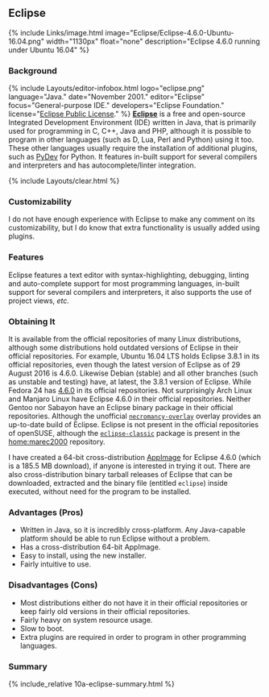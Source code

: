 ## Eclipse
{% include Links/image.html image="Eclipse/Eclipse-4.6.0-Ubuntu-16.04.png" width="1130px" float="none" description="Eclipse 4.6.0 running under Ubuntu 16.04" %}

### Background
{% include Layouts/editor-infobox.html logo="eclipse.png" language="Java." date="November 2001." editor="Eclipse" focus="General-purpose IDE." developers="Eclipse Foundation." license="<a href='https://www.eclipse.org/org/documents/epl-v10.php' link='_blank'>Eclipse Public License</a>." %}
[**Eclipse**](http://eclipse.org/eclipse) is a free and open-source Integrated Development Environment (IDE) written in Java, that is primarily used for programming in C, C++, Java and PHP, although it is possible to program in other languages (such as D, Lua, Perl and Python) using it too. These other languages usually require the installation of additional plugins, such as [PyDev](http://www.pydev.org/) for Python. It features in-built support for several compilers and interpreters and has autocomplete/linter integration.

{% include Layouts/clear.html %}<br/>

### Customizability
I do not have enough experience with Eclipse to make any comment on its customizability, but I do know that extra functionality is usually added using plugins.

### Features
Eclipse features a text editor with syntax-highlighting, debugging, linting and auto-complete support for most programming languages, in-built support for several compilers and interpreters, it also supports the use of project views, *etc.*

### Obtaining It
It is available from the official repositories of many Linux distributions, although some distributions hold outdated versions of Eclipse in their official repositories. For example, Ubuntu 16.04 LTS holds Eclipse 3.8.1 in its official repositories, even though the latest version of Eclipse as of 29 August 2016 is 4.6.0. Likewise Debian (stable) and all other branches (such as unstable and testing) have, at latest, the 3.8.1 version of Eclipse. While Fedora 24 has [4.6.0](http://koji.fedoraproject.org/koji/buildinfo?buildID=780300) in its official repositories. Not surprisingly Arch Linux and Manjaro Linux have Eclipse 4.6.0 in their official repositories. Neither Gentoo nor Sabayon have an Eclipse binary package in their official repositories. Although the unofficial [`necromancy-overlay`](https://github.com/necrose99/necromancy-overlay/tree/master/dev-util/eclipse-cpp-bin) overlay provides an up-to-date build of Eclipse. Eclipse is not present in the official repositories of openSUSE, although the [`eclipse-classic`](https://build.opensuse.org/package/show?project=home%3Amarec2000&package=eclipse-classic) package is present in the [home:marec2000](https://build.opensuse.org/project/show/home:marec2000) repository.

I have created a 64-bit cross-distribution [AppImage](https://bintray.com/fusion809/AppImages/eclipse-cpp#files) for Eclipse 4.6.0 (which is a 185.5 MB download), if anyone is interested in trying it out. There are also cross-distribution binary tarball releases of Eclipse that can be downloaded, extracted and the binary file (entitled `eclipse`) inside executed, without need for the program to be installed.

### Advantages (Pros)
* Written in Java, so it is incredibly cross-platform. Any Java-capable platform should be able to run Eclipse without a problem.
* Has a cross-distribution 64-bit AppImage.
* Easy to install, using the new installer.
* Fairly intuitive to use.

### Disadvantages (Cons)
* Most distributions either do not have it in their official repositories or keep fairly old versions in their official repositories.
* Fairly heavy on system resource usage.
* Slow to boot.
* Extra plugins are required in order to program in other programming languages.

### Summary
{% include_relative 10a-eclipse-summary.html %}
